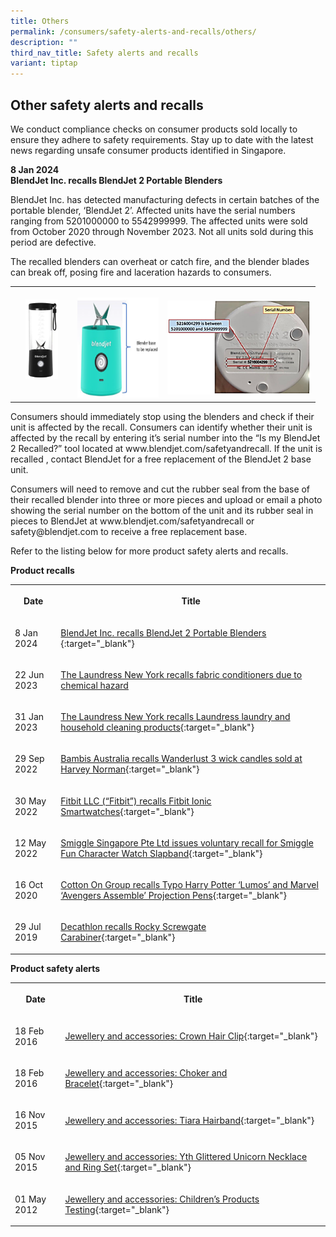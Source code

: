 ```yaml
---
title: Others
permalink: /consumers/safety-alerts-and-recalls/others/
description: ""
third_nav_title: Safety alerts and recalls
variant: tiptap
---
```

<h2>Other safety alerts and recalls</h2><p>We conduct compliance checks on consumer products sold locally to ensure they adhere to safety requirements. Stay up to date with the latest news regarding unsafe consumer products identified in Singapore.</p><p><strong>8 Jan 2024</strong><br><strong>BlendJet Inc. recalls BlendJet 2 Portable Blenders</strong><br></p><p>BlendJet Inc. has detected manufacturing defects in certain batches of the portable blender, ‘BlendJet 2’. Affected units have the serial numbers ranging from 5201000000 to 5542999999. The affected units were sold from October 2020 through November 2023. Not all units sold during this period are defective.</p><p>The recalled blenders can overheat or catch fire, and the blender blades can break off, posing fire and laceration hazards to consumers.</p><table><tbody><tr><th rowspan="1" colspan="1"><div class="isomer-image-wrapper"><img style="width: 60%;" height="auto" width="100%" src="/images/product-safety-alerts-and-recalls/others/BlendJet_1.png"></div><p></p></th><th rowspan="1" colspan="1"><p></p><div class="isomer-image-wrapper"><img style="width:130px;height:160px;" height="auto" width="100%" src="/images/product-safety-alerts-and-recalls/others/BlendJet_2.png"></div></th><th rowspan="1" colspan="1"><p></p><div class="isomer-image-wrapper"><img style="width:230px;height:150px;" height="auto" width="100%" src="/images/product-safety-alerts-and-recalls/others/BlendJet_3.png"></div></th></tr></tbody></table><p></p><p>Consumers should immediately stop using the blenders and check if their unit is affected by the recall. Consumers can identify whether their unit is affected by the recall by entering it’s serial number into the “Is my BlendJet 2 Recalled?” tool located at www.blendjet.com/safetyandrecall. If the unit is recalled , contact BlendJet for a free replacement of the BlendJet 2 base unit.</p><p>Consumers will need to remove and cut the rubber seal from the base of their recalled blender into three or more pieces and upload or email a photo showing the serial number on the bottom of the unit and its rubber seal in pieces to BlendJet at www.blendjet.com/safetyandrecall or safety@blendjet.com to receive a free replacement base.</p><p>Refer to the listing below for more product safety alerts and recalls.</p><p><strong>Product recalls</strong></p><table><tbody><tr><th rowspan="1" colspan="1"><p>Date</p></th><th rowspan="1" colspan="1"><p>Title</p></th></tr><tr><td rowspan="1" colspan="1"><p>8 Jan 2024</p></td><td rowspan="1" colspan="1"><p><a href="/files/product-safety-alerts-and-recalls/others/others_recall_2024_01_08_blendjet_blendjet2_pdf.pdf" rel="noopener noreferrer nofollow" target="_blank">BlendJet Inc. recalls BlendJet 2 Portable Blenders </a>{:target="_blank"}</p></td></tr><tr><td rowspan="1" colspan="1"><p>22 Jun 2023</p></td><td rowspan="1" colspan="1"><p><a href="/files/product-safety-alerts-and-recalls/others/others-recall-2023-06-22-thelaundress_fabricconditioner.pdf" rel="noopener noreferrer nofollow" target="_blank">The Laundress New York recalls fabric conditioners due to chemical hazard</a></p></td></tr><tr><td rowspan="1" colspan="1"><p>31 Jan 2023</p></td><td rowspan="1" colspan="1"><p><a href="/files/product-safety-alerts-and-recalls/others/others-recall-2023-01-31-the-laundress.pdf" rel="noopener noreferrer nofollow" target="_blank">The Laundress New York recalls Laundress laundry and household cleaning products</a>{:target="_blank"}</p></td></tr><tr><td rowspan="1" colspan="1"><p>29 Sep 2022</p></td><td rowspan="1" colspan="1"><p><a href="/files/product-safety-alerts-and-recalls/recreational-products/recreational-products-recall-2022-09-29-bambis-australia-recalls-wanderlust-3-wick-candles.pdf" rel="noopener noreferrer nofollow" target="_blank">Bambis Australia recalls Wanderlust 3 wick candles sold at Harvey Norman</a>{:target="_blank"}</p></td></tr><tr><td rowspan="1" colspan="1"><p>30 May 2022</p></td><td rowspan="1" colspan="1"><p><a href="/files/product-safety-alerts-and-recalls/recreational-products/recreational-products-recall-2022-05-30-fitbit-recalls-fitbit-ionic-smartwatches.pdf" rel="noopener noreferrer nofollow" target="_blank">Fitbit LLC (“Fitbit”) recalls Fitbit Ionic Smartwatches</a>{:target="_blank"}</p></td></tr><tr><td rowspan="1" colspan="1"><p>12 May 2022</p></td><td rowspan="1" colspan="1"><p><a href="/files/product-safety-alerts-and-recalls/children-products/smiggle-watch-12-may-2022.pdf" rel="noopener noreferrer nofollow" target="_blank">Smiggle Singapore Pte Ltd issues voluntary recall for Smiggle Fun Character Watch Slapband</a>{:target="_blank"}</p></td></tr><tr><td rowspan="1" colspan="1"><p>16 Oct 2020 &nbsp; &nbsp;</p></td><td rowspan="1" colspan="1"><p><a href="/files/product-safety-alerts-and-recalls/children-products/children-products-recall-2020-10-16-cotton-on-group-recalls-typo-harry-potter-projection-pens.pdf" rel="noopener noreferrer nofollow" target="_blank">Cotton On Group recalls Typo Harry Potter ‘Lumos’ and Marvel ‘Avengers Assemble’ Projection Pens</a>{:target="_blank"}</p></td></tr><tr><td rowspan="1" colspan="1"><p>29 Jul 2019</p></td><td rowspan="1" colspan="1"><p><a href="/files/product-safety-alerts-and-recalls/recreational-products/recreational-products-recall-2019-07-29-decathlon-recalls-rocky-screwgate-carabiner.pdf" rel="noopener noreferrer nofollow" target="_blank">Decathlon recalls Rocky Screwgate Carabiner</a>{:target="_blank"}</p></td></tr></tbody></table><p><strong>Product safety alerts</strong></p><table><tbody><tr><th rowspan="1" colspan="1"><p>Date</p></th><th rowspan="1" colspan="1"><p>Title</p></th></tr><tr><td rowspan="1" colspan="1"><p>18 Feb 2016</p></td><td rowspan="1" colspan="1"><p><a href="/files/product-safety-alerts-and-recalls/children-products/children-products-alert-2016-02-18-crown-hair-clip.pdf" rel="noopener noreferrer nofollow" target="_blank">Jewellery and accessories: Crown Hair Clip</a>{:target="_blank"}</p></td></tr><tr><td rowspan="1" colspan="1"><p>18 Feb 2016</p></td><td rowspan="1" colspan="1"><p><a href="/files/product-safety-alerts-and-recalls/children-products/children-products-alert-2016-02-18-choker-and-bracelet.pdf" rel="noopener noreferrer nofollow" target="_blank">Jewellery and accessories: Choker and Bracelet</a>{:target="_blank"}</p></td></tr><tr><td rowspan="1" colspan="1"><p>16 Nov 2015</p></td><td rowspan="1" colspan="1"><p><a href="/files/product-safety-alerts-and-recalls/children-products/children-products-alert-2015-11-16-tiara-hairband.pdf" rel="noopener noreferrer nofollow" target="_blank">Jewellery and accessories: Tiara Hairband</a>{:target="_blank"}</p></td></tr><tr><td rowspan="1" colspan="1"><p>05 Nov 2015</p></td><td rowspan="1" colspan="1"><p><a href="/files/product-safety-alerts-and-recalls/children-products/children-products-alert-2015-11-05-yth-glittered-unicorn-necklace-and-ring-set.pdf" rel="noopener noreferrer nofollow" target="_blank">Jewellery and accessories: Yth Glittered Unicorn Necklace and Ring Set</a>{:target="_blank"}</p></td></tr><tr><td rowspan="1" colspan="1"><p>01 May 2012</p></td><td rowspan="1" colspan="1"><p><a href="/files/product-safety-alerts-and-recalls/children-products/children-products-alert-2012-05-01-children-products-testing.pdf" rel="noopener noreferrer nofollow" target="_blank">Jewellery and accessories: Children’s Products Testing</a>{:target="_blank"}</p></td></tr></tbody></table><p></p>